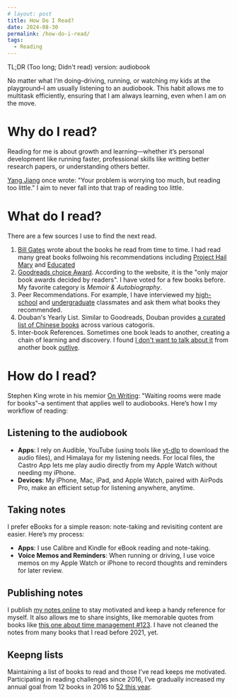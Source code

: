 ```yaml
---
# layout: post
title: How Do I Read?
date: 2024-08-30
permalink: /how-do-i-read/
tags:
  - Reading
---
```


TL;DR (Too long; Didn't read) version: audiobook

No matter what I’m doing–driving, running, or watching my kids at the playground–I am usually listening to an audiobook. This habit allows me to multitask efficiently, ensuring that I am always learning, even when I am on the move.

# Why do I read?

Reading for me is about growth and learning—whether it’s personal development like running faster, professional skills like writting better research papers, or understanding others better. 

[Yang Jiang](https://en.wikipedia.org/wiki/Yang_Jiang) once wrote: "Your problem is worrying too much, but reading too little." I aim to never fall into that trap of reading too little. 

# What do I read?

There are a few sources I use to find the next read. 

1. [Bill Gates](https://www.gatesnotes.com/Books) wrote about the books he read from time to time. I had read many great books follwoing his recommendations including [Project Hail Mary](https://www.gatesnotes.com/Project-Hail-Mary) and [Educated](https://www.gatesnotes.com/Educated)
2. [Goodreads choice Award](https://www.goodreads.com/choiceawards/best-books-2023). According to the website, it is the "only major book awards decided by readers". I have voted for a few books before. My favorite category is *Memoir & Autobiography*. 
3. Peer Recommendations. For example, I have interviewed my [high-school](https://chengnie.com/highschool2020/) and [undergraduate](https://chengnie.com/hust2023/) classmates and ask them what books they recommended. 
4. Douban's Yearly List. Similar to Goodreads, Douban provides [a curated list of Chinese books](https://book.douban.com/annual/2023/) across various catogoris.
5. Inter-book References. Sometimes one book leads to another, creating a chain of learning and discovery. I found [I don't want to talk about it](https://www.chengnie.com/notes/i-dont-want-to-talk-about-it) from another book [outlive](https://www.chengnie.com/notes/outlive).

# How do I read?

Stephen King wrote in his memior [On Writing](https://chengnie.com/notes/on-writing): "Waiting rooms were made for books"–a sentiment that applies well to audiobooks. Here’s how I my workflow of reading:

## Listening to the audiobook

- **Apps**: I rely on Audible, YouTube (using tools like [yt-dlp](https://github.com/yt-dlp/yt-dlp) to download the audio files), and Himalaya for my listening needs. For local files, the Castro App lets me play audio directly from my Apple Watch without needing my iPhone.
- **Devices**: My iPhone, Mac, iPad, and Apple Watch, paired with AirPods Pro, make an efficient setup for listening anywhere, anytime.

## Taking notes

I prefer eBooks for a simple reason: note-taking and revisiting content are easier. Here’s my process:

- **Apps**: I use Calibre and Kindle for eBook reading and note-taking.
- **Voice Memos and Reminders**: When running or driving, I use voice memos on my Apple Watch or iPhone to record thoughts and reminders for later review.


## Publishing notes

I publish [my notes online](https://chengnie.com/notes) to stay motivated and keep a handy reference for myself. It also allows me to share insights, like memorable quotes from books like [this one about time management #123](https://chengnie.com/notes/four-thousand-weeks#:~:text=The%20average%20human,gloriously%20possible%20instead). I have not cleaned the notes from many books that I read before 2021, yet. 

## Keepng lists

Maintaining a list of books to read and those I’ve read keeps me motivated. Participating in reading challenges since 2016, I’ve gradually increased my annual goal from 12 books in 2016 to [52 this year](https://www.goodreads.com/user_challenges/47883724).
